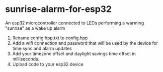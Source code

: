 # sunrise-alarm-for-esp32
An esp32 microcontroller connected to LEDs performing a warming "sunrise" as a wake up alarm

1. Rename config.hpp.txt to config.hpp
2. Add a wifi connection and password that will be used by the device for time sync and alarm updates
3. Add your timezone offset and daylight savings time offset in milliseconds.
4. Upload code to your esp32 device

